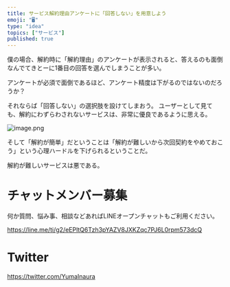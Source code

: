 ```yaml
---
title: サービス解約理由アンケートに「回答しない」を用意しよう
emoji: "🖥"
type: "idea"
topics: ["サービス"]
published: true
---
```


僕の場合、解約時に「解約理由」のアンケートが表示されると、答えるのも面倒なんでてきとーに1番目の回答を選んでしまうことが多い。

アンケートが必須で面倒であるほど、アンケート精度は下がるのではないのだろうか？

それならば「回答しない」の選択肢を設けてしまおう。
ユーザーとして見ても、解約にわずらわされないサービスは、非常に優良であるように思える。



![image.png](https://qiita-image-store.s3.ap-northeast-1.amazonaws.com/0/89618/2dad73c7-c229-3aa3-d79f-a007b5695f96.png)

そして「解約が簡単」だということは「解約が難しいから次回契約をやめておこう」という心理ハードルを下げられるということだ。

解約が難しいサービスは悪である。











<!-- Update From Qiita API -->

# チャットメンバー募集


何か質問、悩み事、相談などあればLINEオープンチャットもご利用ください。

https://line.me/ti/g2/eEPltQ6Tzh3pYAZV8JXKZqc7PJ6L0rpm573dcQ





# Twitter


https://twitter.com/YumaInaura


<!-- Update From Qiita API -->


